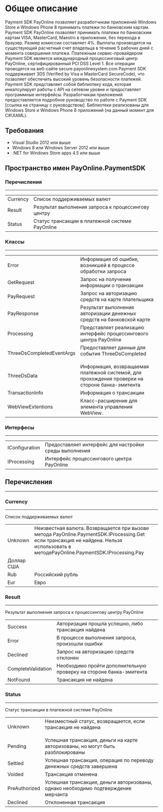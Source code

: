 ﻿Общее описание
================================
Payment SDK PayOnline позволяет разработчикам приложений Windows Store и Windows Phone 8 принимать платежи по банковским картам.
Payment SDK PayOnline позволяет принимать платежи по банковским картам VISA, MasterCard, Maestro в приложении, без перехода в браузер.
Размер комиссии составляет 4%. Выплаты производятся на существующий расчетный счет владельца в течение 5 рабочих дней с момента совершения платежа.
Платежным сервис-провайдером Payment SDK является международный процессинговый центр PayOnline, сертифицированный PCI DSS Level 1.
Все операции проводятся на веб-сайте secure.payonlinesystem.com
Payment SDK поддерживает 3DS  (Verified by Visa и MasterCard SecureCode), что позволяет обеспечить высокий уровень безопасности платежей.
Payment SDK представляет собой библиотеку кода, которая инкапсулирует работы с API на сетевом уровне и предоставляет программные интерфейсы.
Разработчикам приложений предоставляется подробное руководство по работе с Payment SDK [ссылка на страницу с руководством].
Библиотеки реализованы для Windows Store и Windows Phone 8 приложений (на данный момент для C#\XAML).

Требования
-------------------------
* Visual Studio 2012 или выше
* Windows 8 или Windows Server 2012 или выше
* .NET for Windows Store apps 4.5 или выше

Пространство имен PayOnline.PaymentSDK
-------------------------
### Перечисления ###
-------------------------
<table>
 <tr>
  <td>
Currency
  </td>
  <td>
Список поддерживаемых валют
  </td>
 </tr>
 <tr>
  <td>
Result
  </td>
  <td>
Результат выполнения запроса к процессингову центру
  </td>
 </tr>
 <tr>
  <td>
  Status
  </td>
  <td>
  Статус трансакции в платежной системе PayOnline
  </td>
 </tr>
</table>

### Классы ###
-------------------------
<table>
 <tr>
  <td>
  Error
  </td>
  <td>
  Информация об ошибке, возникшей в процессе обработки запроса
  </td>
 </tr>
 <tr>
  <td>GetRequest
  </td>
  <td>Запрос на получение информации о транзакции
  </td>
 </tr>
 <tr>
  <td>PayRequest
  </td>
  <td>Запрос на авторизацию средств на карте плательщика
  </td>
 </tr>
 <tr>
  <td>PayResponse
  </td>
  <td>Результат выполнения авторизации денежных средств на банковской карте
  </td>
 </tr>
 <tr>
  <td>Processing
  </td>
  <td>Представляет реализацию интерфейс процессингового центра PayOnline
  </td>
 </tr>
 <tr>
  <td>ThreeDsCompletedEventArgs
  </td>
  <td>Предоставляет данные для события ThreeDsCompleted</p>
  </td>
 </tr>
 <tr>
  <td>ThreeDsData
  </td>
  <td>Информация, возвращаемая платежной системой, для прохождения проверки
  на стороне банка-эмитента
  </td>
 </tr>
 <tr>
  <td>TransactionInfo
  </td>
  <td>Информация о трансакции
  </td>
 </tr>
 <tr>
  <td>WebViewExtentions
  </td>
  <td>Класс-расширение для элемента управления WebView.
  </td>
 </tr>
</table>

### Интерфесы ###
-------------------------
<table>
 <tr>
  <td>IConfiguration
  </td>
  <td>Предоставляет интерфейс для настройки среды выполнения
  </td>
 </tr>
 <tr><td>IProcessing
  </td>
  <td>Интерфейс процессингового центра PayOnline
  </td>
 </tr>
</table>

## Перечисления ##
-------------------------

### Currency ###
-------------------------

Список поддерживаемых валют

<table>
 <tr>
  <td>Unknown
  </td>
  <td>Неизвестная валюта. Возвращается при вызове метода PayOnline.PaymentSDK.IProcessing.Get если трансакция не найдена.
  Нельзя использовать в методеPayOnline.PaymentSDK.IProcessing.Pay
  </td>
 </tr>
 <tr>
  <tdUsd
  </td>
  <td>Доллар США
  </td>
 </tr>
 <tr>
  <td>Rub
  </td>
  <td>Российский рубль
  </td>
 </tr>
 <tr>
  <td>Eur
  </td>
  <td>Евро
  </td>
 </tr>
</table>

### Result ###
-------------------------
Результат выполнения запроса к процессингову центру PayOnline

<table>
 <tr>
  <td>Success
  </td>
  <td>Авторизация прошла успешно, либо трансакция найдена
  </td>
 </tr>
 <tr>
  <td>Error
  </td>
  <td>В процессе выполнения запроса, произошли ошибки
  </td>
 </tr>
 <tr>
  <td>Declined
  </td>
  <td>Запрос на авторизацию средств отклонен
  </td>
 </tr>
 <tr>
  <td>CompleteValidation
  </td>
  <td>Необходимо пройти дополнительную проверку на стороне банка-эмитента
  </td>
 </tr>
 <tr>
  <td>NotFound
  </td>
  <td>Трансакция не найдена
  </td>
 </tr>
</table>

### Status ###
-------------------------

Статус трансакции в платежной системе PayOnline

<table>
 <tr>
  <td>Unknown
  </td>
  <td>Неизместный статус, возвращается, если трансакция не найдена</p>
  </td>
 </tr>
 <tr>
  <td>Pending
  </td>
  <td>Успешная трансакция, деньги на карте авторизованы, но могут быть разблокированы
  </td>
 </tr>
 <tr>
  <td>Settled
  </td>
  <td>Успешная трансакция, операция по переводу денежных средств завершена
  </td>
 </tr>
 <tr>
  <td>Voided
  </td>
  <td>Трансакция отменена
  </td>
 </tr>
 <tr>
  <td>PreAuthorized
  </td>
  <td>Успешная трансакция, деньги авторизованы, однако необходимо подтверждение мерчанта
  </td>
 </tr>
 <tr>
  <td>Declined
  </td>
  <td>Отклоненная трансакция
  </td>
 </tr>
</table>



